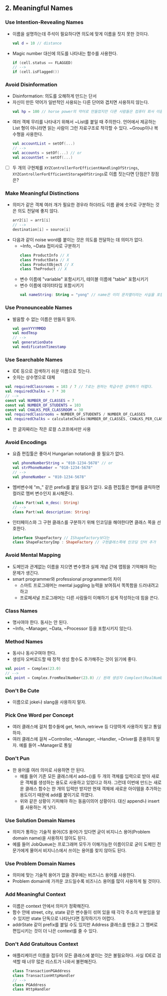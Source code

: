 ## 2. Meaningful Names
### Use Intention-Revealing Names
- 이름을 설명하는데 주석이 필요하다면 의도에 맞게 이름을 짓지 못한 것이다.
  ```kotlin
  val d = 10 // distance
  ```
- Magic number 대신에 의도를 나타내는 함수를 사용한다.
  ```kotlin
  if (cell.status == FLAGGED)
  // -->
  if (cell.isFlagged())
  ```
  
### Avoid Disinformation
- Disinformation: 의도를 오해하게 만드는 단서
- 자신이 만든 약어가 일반적인 사용되는 다른 단어와 겹치면 사용하지 않는다.
  ```kotlin
  val hp = 100 // horse power의 약어로 만들었지만 다른 사람들은 컴퓨터 회사 이름으로 생각한다.
  ```
- 여러 객체 무리를 나타내기 위해서 ~List를 붙일 때 주의한다. 언어에서 제공하는 List 형이 아니라면 읽는 사람이 그런 자료구조로 착각할 수 있다. ~Group이나 복수형을 사용한다.
  ```kotlin
  val accountList = setOf(...)
  // -->
  val accounts = setOf(...) // or
  val accountSet = setOf(...)
  ```
- [ ] 두 개의 구현체를 `XYZControllerForEfficientHandlingOfStrings`, `XYZControllerForEfficientStorageOfStrings`로 이름 짓는다면 단점은? 장점은?

### Make Meaningful Distinctions

- 의미가 같은 객체 여러 개가 필요한 경우라 하더라도 이름 끝에 숫자로 구분하는 것은 의도 전달에 좋지 않다.
  ```kotlin
  arr2[i] = arr1[i]
  // -->
  destination[i] = source[i]
  ```
- 다음과 같이 noise word를 붙이는 것은 의도를 전달하는 데 의미가 없다.
  - ~Info, ~Data 접미사로 구분하기
    ```kotlin
    class ProductInfo // X
    class ProductData // X
    class ProductObject // X
    class TheProduct // X
    ```
  - 변수 이름에 "variable" 포함시키기, 테이블 이름에 "table" 포함시키기
  - 변수 이름에 데이터타입 포함시키기
    ```kotlin
    val nameString: String = "yong" // name은 이미 문자열이라는 사실을 포함하고 있다.
    ```

### Use Pronounceable Names
- 발음할 수 없는 이름은 만들지 말자.
  ```kotlin
  val genYYYYMMDD
  val modTmsp
  // -->
  val generationDate
  val modificatonTimestamp
  ```

### Use Searchable Names
- IDE 등으로 검색하기 쉬운 이름으로 짓는다.
- 숫자는 상수명으로 대체
```kotlin
val requiredClassrooms = 103 / 7 // 7로는 원하는 학급수만 검색하기 어렵다. 
val requiredChalks = 7 * 30
// -->
const val NUMBER_OF_CLASSES = 7
const val NUMBER_OF_STUDENTS = 103
const val CHALKS_PER_CLASSROOM = 30
val requiredClassrooms = NUMBER_OF_STUDENTS / NUMBER_OF_CLASSES
val requiredChalks = calculateChalks(NUMBER_OF_CLASSES, CHALKS_PER_CLASSROOM)
```
- 한 글자짜리는 작은 로컬 스코프에서만 사용

### Avoid Encodings
- 요즘 편집툴은 좋아서 Hungarian notation을 쓸 필요가 없다.
  ```kotlin
  val phoneNumberString = "010-1234-5678" // or
  val strPhoneNumber = "010-1234-5678"
  // -->
  val phoneNumber = "010-1234-5678"
  ```
- 멤버변수에 "m_" 같은 prefix를 붙일 필요가 없다. 요즘 편집툴은 멤버를 클릭하면 컬러로 멤버 변수인지 표시해준다.
  ```kotlin
  class Part(val m_desc: String)
  // -->
  class Part(val description: String)
  ```
- 인터페이스와 그 구현 클래스를 구분하기 위해 인코딩을 해야한다면 클래스 쪽을 선호한다.
  ```kotlin
  interface ShapeFactory // IShapeFactory보다는
  class ShapeFactoryImp : ShapeFactory // 구현클래스쪽에 인코딩 단어 추가
  ```

### Avoid Mental Mapping
- 도메인과 관계없는 이름을 지으면 변수명과 실제 개념 간에 맵핑을 기억해야 하는 문제가 생긴다.
- smart programmer와 professional programmer의 차이
  - 스마트 프로그래머는 mental juggling 능력을 보여줘서 똑똑함을 드러내려고 하고
  - 프로페셔널 프로그래머는 다른 사람들이 이해하기 쉽게 작성하는데 힘을 쓴다.

### Class Names
- 명사여야 한다. 동사는 안 된다.
- ~Info, ~Manager, ~Data, ~Processor 등을 포함시키지 않는다.

### Method Names
- 동사나 동사구여야 한다.
- 생성자 오버로드할 때 정적 생성 함수도 추가해주는 것이 읽기에 좋다.
```kotlin
val point = Complex(23.0)
// -->
val point = Complex.FromRealNumber(23.0) // 원래 생성자 Complext(RealNumber)는 private으로
```

### Don't Be Cute
- 이름으로 joke나 slang을 사용하지 말자.

### Pick One Word per Concept
- 여러 클래스에 걸처 함수들에 get, fetch, retrieve 등 다양하게 사용하지 말고 통일하자.
- 여러 클래스에 걸쳐 ~Controller, ~Manager, ~Handler, ~Driver를 혼용하지 말자. 예를 들어 ~Manager로 통일

### Don't Pun
- 한 용어를 여러 의미로 사용하면 안 된다.
  - 예를 들어 기존 모든 클래스에서 add~()를 두 개의 객체를 입력으로 받아 새로운 객체를 생성하는 용도로 사용하고 있었다고 하자. 그런데 이번에 만드는 새로운 클래스 함수는 한 개의 입력만 받지만 현재 객체에 새로운 아이템을 추가하는 용도이기 때문에 add를 붙이기로 하였다.
  - 위와 같은 상황이 기피해야 하는 동음이의어 상황이다. 대신 append나 insert를 사용하는 게 낫다.

### Use Solution Domain Names
- 의미가 통하는 기술적 용어(CS 용어)가 있다면 굳이 비지니스 용어(Problem domain name)을 사용하지 않아도 된다.
- 예를 들어 JobQueue는 프로그래머 모두가 이해가능한 이름이므로 굳이 도메인 전문가에게 물어서 비지니스에서 쓰이는 용어를 찾지 않아도 된다.

### Use Problem Domain Names
- 의미에 맞는 기술적 용어가 없을 경우에는 비즈니스 용어를 사용한다.
- Problem domain에 가까운 코드일수록 비즈니스 용어를 많이 사용하게 될 것이다.

### Add Meaningful Context
- 이름은 context 안에서 의미가 정확해진다.
- 함수 안에 street, city, state 같은 변수들이 섞여 있을 때 각각 주소의 부분임을 알 수 있지만 state 단독으로 나타난다면 짐작하기가 어렵다.
- addrState 같이 prefix를 붙일 수도 있지만 Address 클래스를 만들고 그 멤버로 편입시키는 것이 더 나은 context를 줄 수 있다.

### Don't Add Gratuitous Context
- 애플리케이션 이름을 접두어 모든 클래스에 붙이는 것은 불필요하다. 사실 IDE로 검색할 때 너무 많은 리스트가 나와서 불편해진다.
  ```kotlin
  class TransactionPGAddress
  class TransactionHttpHandler
  // -->
  class PGAddress
  class HttpHandler
  ```
